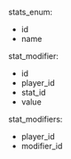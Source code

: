 stats_enum:
 - id
 - name

stat_modifier:
 - id
 - player_id
 - stat_id
 - value

stat_modifiers:
 - player_id
 - modifier_id
